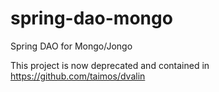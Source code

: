 # spring-dao-mongo
Spring DAO for Mongo/Jongo

This project is now deprecated and contained in https://github.com/taimos/dvalin
